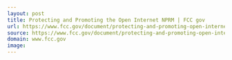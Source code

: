 ```yaml
---
layout: post
title: Protecting and Promoting the Open Internet NPRM | FCC gov
url: https://www.fcc.gov/document/protecting-and-promoting-open-internet-nprm
source: https://www.fcc.gov/document/protecting-and-promoting-open-internet-nprm
domain: www.fcc.gov
image: 
---
```


